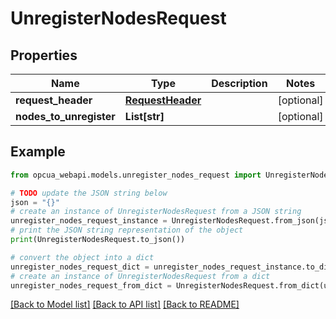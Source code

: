 # UnregisterNodesRequest


## Properties

Name | Type | Description | Notes
------------ | ------------- | ------------- | -------------
**request_header** | [**RequestHeader**](RequestHeader.md) |  | [optional] 
**nodes_to_unregister** | **List[str]** |  | [optional] 

## Example

```python
from opcua_webapi.models.unregister_nodes_request import UnregisterNodesRequest

# TODO update the JSON string below
json = "{}"
# create an instance of UnregisterNodesRequest from a JSON string
unregister_nodes_request_instance = UnregisterNodesRequest.from_json(json)
# print the JSON string representation of the object
print(UnregisterNodesRequest.to_json())

# convert the object into a dict
unregister_nodes_request_dict = unregister_nodes_request_instance.to_dict()
# create an instance of UnregisterNodesRequest from a dict
unregister_nodes_request_from_dict = UnregisterNodesRequest.from_dict(unregister_nodes_request_dict)
```
[[Back to Model list]](../README.md#documentation-for-models) [[Back to API list]](../README.md#documentation-for-api-endpoints) [[Back to README]](../README.md)


